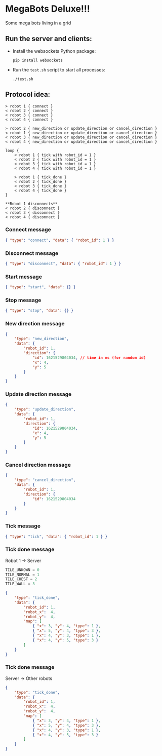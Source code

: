 # MegaBots Deluxe!!!
Some mega bots living in a grid

## Run the server and clients:
- Install the websockets Python package:

    ```
    pip install websockets
    ```

- Run the `test.sh` script to start all processes:

    ```
    ./test.sh
    ```

## Protocol idea:
```
> robot 1 { connect }
< robot 2 { connect }
< robot 3 { connect }
< robot 4 { connect }

> robot 2 { new_direction or update_direction or cancel_direction }
< robot 1 { new_direction or update_direction or cancel_direction }
< robot 3 { new_direction or update_direction or cancel_direction }
< robot 4 { new_direction or update_direction or cancel_direction }

loop {
    < robot 1 { tick with robot_id = 1 }
    < robot 2 { tick with robot_id = 1 }
    < robot 3 { tick with robot_id = 1 }
    < robot 4 { tick with robot_id = 1 }

    > robot 1 { tick_done }
    < robot 2 { tick_done }
    < robot 3 { tick_done }
    < robot 4 { tick_done }
}

**Robot 1 disconnects**
< robot 2 { disconnect }
< robot 3 { disconnect }
< robot 4 { disconnect }
```

### Connect message
```json
{ "type": "connect", "data": { "robot_id": 1 } }
```

### Disconnect message
```json
{ "type": "disconnect", "data": { "robot_id": 1 } }
```

### Start message
```json
{ "type": "start", "data": {} }
```

### Stop message
```json
{ "type": "stop", "data": {} }
```

### New direction message
```json
{
    "type": "new_direction",
    "data": {
        "robot_id": 1,
        "direction": {
            "id": 1621529804034, // time in ms (for random id)
            "x": 4,
            "y": 5
        }
    }
}
```

### Update direction message
```json
{
    "type": "update_direction",
    "data": {
        "robot_id": 1,
        "direction": {
            "id": 1621529804034,
            "x": 4,
            "y": 5
        }
    }
}
```

### Cancel direction message
```json
{
    "type": "cancel_direction",
    "data": {
        "robot_id": 1,
        "direction": {
            "id": 1621529804034
        }
    }
}
```

### Tick message
```json
{ "type": "tick", "data": { "robot_id": 1 } }
```

### Tick done message
Robot 1 -> Server
```python
TILE_UNKOWN = 0
TILE_NORMAL = 1
TILE_CHEST = 2
TILE_WALL = 3
```
```json
{
    "type": "tick_done",
    "data": {
        "robot_id": 1,
        "robot_x":  4,
        "robot_y":  4,
        "map": [
            { "x": 3, "y": 4, "type": 1 },
            { "x": 5, "y": 4, "type": 3 },
            { "x": 4, "y": 3, "type": 1 },
            { "x": 4, "y": 5, "type": 3 }
        ]
    }
}
```

### Tick done message
Server -> Other robots
```json
{
    "type": "tick_done",
    "data": {
        "robot_id": 1,
        "robot_x":  4,
        "robot_y":  4,
        "map": [
            { "x": 3, "y": 4, "type": 1 },
            { "x": 5, "y": 4, "type": 3 },
            { "x": 4, "y": 3, "type": 1 },
            { "x": 4, "y": 5, "type": 3 }
        ]
    }
}
```
